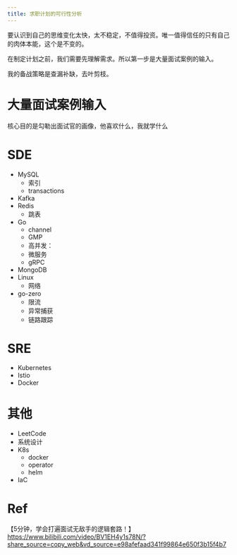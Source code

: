 ```yaml
---
title: 求职计划的可行性分析
---
```


要认识到自己的思维变化太快，太不稳定，不值得投资。唯一值得信任的只有自己的肉体本能，这个是不变的。

在制定计划之前，我们需要先理解需求。所以第一步是大量面试案例的输入。

我的备战策略是查漏补缺，去叶剪枝。

# 大量面试案例输入

核心目的是勾勒出面试官的画像，他喜欢什么，我就学什么


# SDE

- MySQL
    - 索引
    - transactions
- Kafka
- Redis
    - 跳表
- Go
    - channel
    - GMP
    - 高并发：
    - 微服务
    - gRPC
- MongoDB
- Linux
    - 网络
- go-zero
    - 限流
    - 异常捕获
    - 链路跟踪

# SRE

- Kubernetes
- Istio
- Docker

# 其他

- LeetCode
- 系统设计
- K8s
    - docker
    - operator
    - helm
- IaC

# Ref

【5分钟，学会打遍面试无敌手的逻辑套路！】 https://www.bilibili.com/video/BV1EH4y1s78N/?share_source=copy_web&vd_source=e98afefaad341f99864e650f3b15f4b7